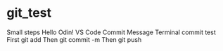 # git_test
Small steps 
Hello Odin! 
VS Code Commit Message
Terminal commit test
First git add
Then git commit -m 
Then git push